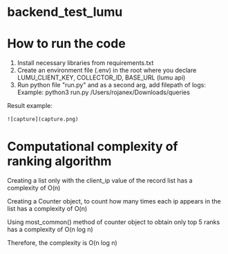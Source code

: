 # backend_test_lumu

# How to run the code

1. Install necessary libraries from requirements.txt
2. Create an environment file (.env) in the root where you declare LUMU_CLIENT_KEY, COLLECTOR_ID, BASE_URL (lumu api)
3. Run python file "run.py" and as a second arg, add filepath of logs:
    Example:  python3 run.py /Users/rojanex/Downloads/queries 


Result example:

    ![capture](capture.png)

# Computational complexity of ranking algorithm

Creating a list only with the client_ip value of the record list has a complexity of O(n)

Creating a Counter object, to count how many times each ip appears in the list has a complexity of O(n)

Using most_common() method of counter object to obtain only top 5 ranks has a complexity of O(n log n)

Therefore, the complexity is O(n log n)

